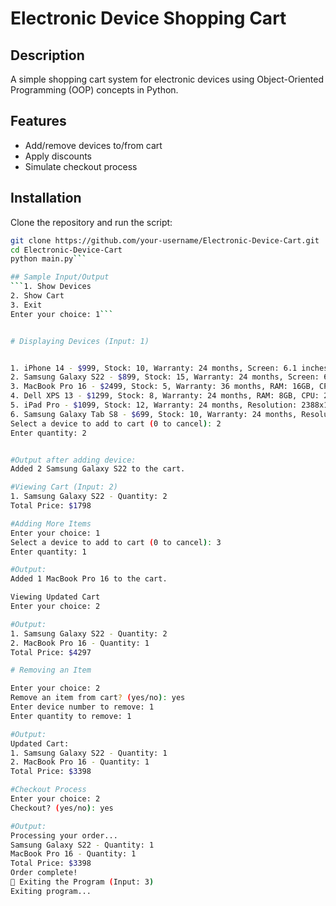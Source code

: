 # Electronic Device Shopping Cart

## Description
A simple shopping cart system for electronic devices using Object-Oriented Programming (OOP) concepts in Python.

## Features
- Add/remove devices to/from cart
- Apply discounts
- Simulate checkout process

## Installation
Clone the repository and run the script:
```sh
git clone https://github.com/your-username/Electronic-Device-Cart.git
cd Electronic-Device-Cart
python main.py```

## Sample Input/Output
```1. Show Devices
2. Show Cart
3. Exit
Enter your choice: 1```


# Displaying Devices (Input: 1)


1. iPhone 14 - $999, Stock: 10, Warranty: 24 months, Screen: 6.1 inches, Battery: 20 hours
2. Samsung Galaxy S22 - $899, Stock: 15, Warranty: 24 months, Screen: 6.2 inches, Battery: 22 hours
3. MacBook Pro 16 - $2499, Stock: 5, Warranty: 36 months, RAM: 16GB, CPU: 3.2GHz
4. Dell XPS 13 - $1299, Stock: 8, Warranty: 24 months, RAM: 8GB, CPU: 2.8GHz
5. iPad Pro - $1099, Stock: 12, Warranty: 24 months, Resolution: 2388x1668, Weight: 468g
6. Samsung Galaxy Tab S8 - $699, Stock: 10, Warranty: 24 months, Resolution: 2560x1600, Weight: 507g
Select a device to add to cart (0 to cancel): 2
Enter quantity: 2


#Output after adding device:
Added 2 Samsung Galaxy S22 to the cart.

#Viewing Cart (Input: 2)
1. Samsung Galaxy S22 - Quantity: 2
Total Price: $1798

#Adding More Items
Enter your choice: 1
Select a device to add to cart (0 to cancel): 3
Enter quantity: 1

#Output:
Added 1 MacBook Pro 16 to the cart.

Viewing Updated Cart
Enter your choice: 2

#Output:
1. Samsung Galaxy S22 - Quantity: 2
2. MacBook Pro 16 - Quantity: 1
Total Price: $4297

# Removing an Item

Enter your choice: 2
Remove an item from cart? (yes/no): yes
Enter device number to remove: 1
Enter quantity to remove: 1

#Output:
Updated Cart:
1. Samsung Galaxy S22 - Quantity: 1
2. MacBook Pro 16 - Quantity: 1
Total Price: $3398

#Checkout Process
Enter your choice: 2
Checkout? (yes/no): yes

#Output:
Processing your order...
Samsung Galaxy S22 - Quantity: 1
MacBook Pro 16 - Quantity: 1
Total Price: $3398
Order complete!
📌 Exiting the Program (Input: 3)
Exiting program...

